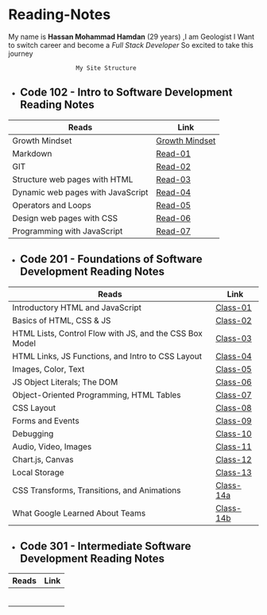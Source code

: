 # Reading-Notes



My name is **Hassan Mohammad Hamdan** (29 years) ,I am Geologist 
I Want to switch career and become a *Full Stack Developer*
So excited to take this journey 


 ``` 
                    My Site Structure
 ``` 

 - ## Code 102 - Intro to Software Development Reading Notes  


**Reads** | **Link**
------------ | -------------
Growth Mindset | [Growth Mindset](Growth.md)
Markdown | [Read-01](Read-01.md)
GIT | [Read-02](Read-02.md)
Structure web pages with HTML | [Read-03](Read-03.md)
Dynamic web pages with JavaScript | [Read-04](Read-04.md)
Operators and Loops | [Read-05](Read-05.md)
Design web pages with CSS | [Read-06](Read-06.md)
Programming with JavaScript | [Read-07](Read-07.md)

- ## Code 201 - Foundations of Software Development Reading Notes


**Reads** | **Link**
------------ | -------------
 Introductory HTML and JavaScript | [Class-01](Class-01.md)
 Basics of HTML, CSS & JS | [Class-02](Class-02.md)
 HTML Lists, Control Flow with JS, and the CSS Box Model | [Class-03](Class-03.md)
 HTML Links, JS Functions, and Intro to CSS Layout | [Class-04](Class-04.md)
 Images, Color, Text | [Class-05](Class-05.md)
 JS Object Literals; The DOM | [Class-06](Class-06.md)
 Object-Oriented Programming, HTML Tables | [Class-07](Class-07.md)
 CSS Layout | [Class-08](Class-08.md)
 Forms and Events | [Class-09](Class-09.md)
 Debugging | [Class-10](Class-10.md)
 Audio, Video, Images | [Class-11](Class-011.md)
 Chart.js, Canvas | [Class-12](Class-012.md)
 Local Storage | [Class-13](Class-13.md)
 CSS Transforms, Transitions, and Animations | [Class-14a](Class-14a.md)
 What Google Learned About Teams | [Class-14b](Class-14b.md)

 

- ## Code 301 - Intermediate Software Development Reading Notes


**Reads** | **Link**
------------ | -------------
 | []()
 | []()
 | []()
 | []()
 | []()
 | []()






